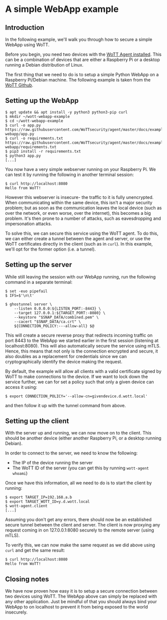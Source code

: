 # A simple WebApp example

## Introduction

In the following example, we'll walk you through how to secure a simple WebApp using WoTT.

Before you begin, you need two devices with the [WoTT Agent installed](https://github.com/WoTTsecurity/agent). This can be a combination of devices that are either a Raspberry Pi or a desktop running a Debian distribution of Linux.

The first thing that we need to do is to setup a simple Python WebApp on a Raspberry Pi/Debian machine. The following example is taken from the [WoTT Github](https://github.com/WoTTsecurity/agent).

## Setting up the WebApp

```
$ apt update && apt install -y python3 python3-pip curl
$ mkdir ~/wott-webapp-example
$ cd ~/wott-webapp-example
$ curl -o app.py https://raw.githubusercontent.com/WoTTsecurity/agent/master/docs/examples/simple-webapp/app.py
$ curl -o requirements.txt https://raw.githubusercontent.com/WoTTsecurity/agent/master/docs/examples/simple-webapp/requirements.txt
$ pip3 install -r requirements.txt
$ python3 app.py
[...]
```

You now have a very simple webserver running on your Raspberry Pi. We can test it by running the following in another terminal session:

```
$ curl http://localhost:8080
Hello from WoTT!
```

However this webserver is insecure- the traffic to it is fully unencrypted. When communicating within the same device, this isn't a major security problem; but as soon as the communication leaves the local device (such as over the network, or even worse, over the internet), this becomes a big problem. It's then prone to a number of attacks, such as eavesdropping and impersonation attacks.

To solve this, we can secure this service using the WoTT agent. To do this, we can either create a tunnel between the agent and server, or use the WoTT certificates directly in the client (such as in `curl`). In this example, we'll opt for the former option (i.e. a tunnel).

## Setting up the server

While still leaving the session with our WebApp running, run the following command in a separate terminal:

```
$ set -euo pipefail
$ IFS=$'\n\t'

$ ghostunnel server \
    --listen 0.0.0.0:${LISTEN_PORT:-8443} \
    --target 127.0.0.1:${TARGET_PORT:-8080} \
    --keystore "$SNAP_DATA/combined.pem" \
    --cacert "$SNAP_DATA/ca.crt" \
    ${CONNECTION_POLICY:---allow-all} $@
```

This will create a secure reverse proxy that redirects incoming traffic on port 8443 to the WebApp we started earlier in the first session (listening at localhost:8080). This will also automatically secure the service using mTLS. Hence, this means that not only is the connection encrypted and secure, it also doubles as a replacement for credentials since we can cryptographically identify the device making the request.

By default, the example will allow all clients with a valid certificate signed by WoTT to make connections to the device. If we want to lock down the service further, we can for set a policy such that only a given device can access it using:

```
$ export CONNECTION_POLICY='--allow-cn=givendevice.d.wott.local'

```
and then follow it up with the tunnel command from above.

## Setting up the client

With the server up and running, we can now move on to the client. This should be another device (either another Raspberry Pi, or a desktop running Debian).

In order to connect to the server, we need to know the following:

 * The IP of the device running the server
 * The WoTT ID of the server (you can get this by running `wott-agent whoami`)

Once we have this information, all we need to do is to start the client by running:

```
$ export TARGET_IP=192.168.a.b
$ export TARGET_WOTT_ID=y.d.wott.local
$ wott-agent.client
[...]
```

Assuming you don't get any errors, there should now be an established secure tunnel between the client and server. The client is now proxying any request coming in on 127.0.0.1:8080 securely to the remote server (using mTLS).

To verify this, we can now make the same request as we did above using `curl` and get the same result:

```
$ curl http://localhost:8080
Hello from WoTT!
```

## Closing notes

We have now proven how easy it is to setup a secure connection between two devices using WoTT. The WebApp above can simply be replaced with any other application. Just be mindful of that you should always bind your WebApp to on localhost to prevent it from being exposed to the world insecurely.
